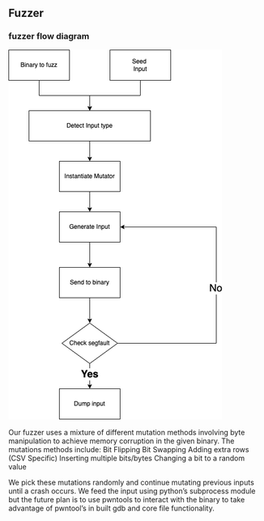 ## Fuzzer
### fuzzer flow diagram
![image fuzzer_workflow](fuzzer_workflow.png)

Our fuzzer uses a mixture of different mutation methods involving byte manipulation to achieve memory corruption in the given binary.
The mutations methods include:
Bit Flipping
Bit Swapping 
Adding extra rows (CSV Specific)
Inserting multiple bits/bytes
Changing a bit to a random value

We pick these mutations randomly and continue mutating previous inputs until a crash occurs.
We feed the input using python’s subprocess module but the future plan is to use pwntools to interact with the binary to take advantage of pwntool’s in built gdb and core file functionality.

